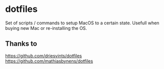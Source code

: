 # dotfiles

Set of scripts / commands to setup MacOS to a certain state. Usefull when buying new Mac or re-installing the OS.

## Thanks to

https://github.com/driesvints/dotfiles  
https://github.com/mathiasbynens/dotfiles
